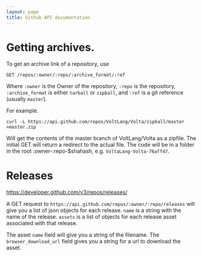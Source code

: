 ```yaml
---
layout: page
title: Github API documentation
---
```


# Getting archives.

To get an archive link of a repository, use

    GET /repos/:owner/:repo/:archive_format/:ref

Where `:owner` is the Owner of the repository, `:repo` is the repository, `:archive_format` is either `tarball` or `zipball`, and `:ref` is a git reference (usually `master`).

For example.

	curl -L https://api.github.com/repos/VoltLang/Volta/zipball/master >master.zip

Will get the contents of the master branch of VoltLang/Volta as a zipfile. The initial GET will return a redirect to the actual file. The code will be in a folder in the root :owner-:repo-$shahash, e.g. `VoltaLang-Volta-76aff47`.

# Releases

https://developer.github.com/v3/repos/releases/

A GET request to `https://api.github.com/repos/:owner/:repo/releases` will give you a list of json objects for each release. `name` is a string with the name of the release. `assets` is a list of objects for each release asset associated with that release.

The asset `name` field will give you a string of the filename. The `browser_download_url` field gives you a string for a url to download the asset.
